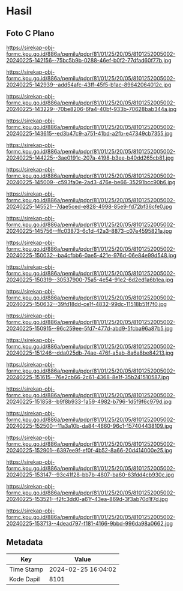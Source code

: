 # Hasil

## Foto C Plano

https://sirekap-obj-formc.kpu.go.id/886a/pemilu/pdpr/81/01/25/20/05/8101252005002-20240225-142156--75bc5b9b-0288-46ef-b0f2-77dfad60f77b.jpg

https://sirekap-obj-formc.kpu.go.id/886a/pemilu/pdpr/81/01/25/20/05/8101252005002-20240225-142939--add54afc-43ff-45f5-b1ac-89642064012c.jpg

https://sirekap-obj-formc.kpu.go.id/886a/pemilu/pdpr/81/01/25/20/05/8101252005002-20240225-143229--70be8206-6fa4-40bf-933b-70628bab344a.jpg

https://sirekap-obj-formc.kpu.go.id/886a/pemilu/pdpr/81/01/25/20/05/8101252005002-20240225-143615--ed3b47c9-a751-41bd-a2fb-e47349cb7355.jpg

https://sirekap-obj-formc.kpu.go.id/886a/pemilu/pdpr/81/01/25/20/05/8101252005002-20240225-144225--3ae0191c-207a-4198-b3ee-b40dd265cb81.jpg

https://sirekap-obj-formc.kpu.go.id/886a/pemilu/pdpr/81/01/25/20/05/8101252005002-20240225-145009--c593fa0e-2ad3-476e-be66-35291bcc90b6.jpg

https://sirekap-obj-formc.kpu.go.id/886a/pemilu/pdpr/81/01/25/20/05/8101252005002-20240225-145521--7dae5ced-e828-4998-85e9-fd72bf36cfe0.jpg

https://sirekap-obj-formc.kpu.go.id/886a/pemilu/pdpr/81/01/25/20/05/8101252005002-20240225-145756--ffc03873-6c1d-42a3-8873-c07e4595821a.jpg

https://sirekap-obj-formc.kpu.go.id/886a/pemilu/pdpr/81/01/25/20/05/8101252005002-20240225-150032--ba4cfbb6-0ae5-421e-976d-06e84e99d548.jpg

https://sirekap-obj-formc.kpu.go.id/886a/pemilu/pdpr/81/01/25/20/05/8101252005002-20240225-150319--30537900-75a5-4e54-91e2-6d2ed1a6b1ea.jpg

https://sirekap-obj-formc.kpu.go.id/886a/pemilu/pdpr/81/01/25/20/05/8101252005002-20240225-150632--39fd18dd-ce1f-4832-99dc-11518b51f7f0.jpg

https://sirekap-obj-formc.kpu.go.id/886a/pemilu/pdpr/81/01/25/20/05/8101252005002-20240225-150915--96c259ee-5fd7-477d-abd9-5fcba96a87b5.jpg

https://sirekap-obj-formc.kpu.go.id/886a/pemilu/pdpr/81/01/25/20/05/8101252005002-20240225-151246--dda025db-74ae-476f-a5ab-8a6a8be84213.jpg

https://sirekap-obj-formc.kpu.go.id/886a/pemilu/pdpr/81/01/25/20/05/8101252005002-20240225-151615--76e2cb66-2c61-4368-8e1f-35b241510587.jpg

https://sirekap-obj-formc.kpu.go.id/886a/pemilu/pdpr/81/01/25/20/05/8101252005002-20240225-151858--b9f8b933-1a59-4982-b796-1d5f9f6c979d.jpg

https://sirekap-obj-formc.kpu.go.id/886a/pemilu/pdpr/81/01/25/20/05/8101252005002-20240225-152500--11a3a10b-da84-4660-96c1-157404438109.jpg

https://sirekap-obj-formc.kpu.go.id/886a/pemilu/pdpr/81/01/25/20/05/8101252005002-20240225-152901--6397ee9f-ef0f-4b52-8a66-20d414000e25.jpg

https://sirekap-obj-formc.kpu.go.id/886a/pemilu/pdpr/81/01/25/20/05/8101252005002-20240225-153147--93c41f28-bb7b-4807-ba60-63fdd4cb930c.jpg

https://sirekap-obj-formc.kpu.go.id/886a/pemilu/pdpr/81/01/25/20/05/8101252005002-20240225-153521--f2fc3dd0-a61f-43ea-869d-3f3ab70d1f7d.jpg

https://sirekap-obj-formc.kpu.go.id/886a/pemilu/pdpr/81/01/25/20/05/8101252005002-20240225-153713--4dead797-f181-4166-9bbd-996da98a0662.jpg


## Metadata

| Key        | Value               |
| ---------- | ------------------- |
| Time Stamp | 2024-02-25 16:04:02 |
| Kode Dapil | 8101                |



